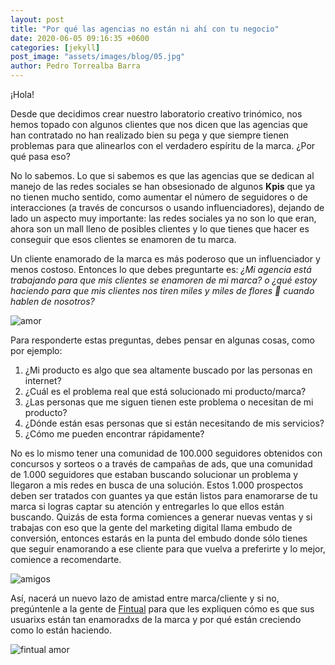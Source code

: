 ```yaml
---
layout: post
title: "Por qué las agencias no están ni ahí con tu negocio"
date: 2020-06-05 09:16:35 +0600
categories: [jekyll]
post_image: "assets/images/blog/05.jpg"
author: Pedro Torrealba Barra
---
```


¡Hola!

Desde que decidimos crear nuestro laboratorio creativo trinómico, nos hemos topado con algunos clientes que nos dicen que las agencias que han contratado no han realizado bien su pega y que siempre tienen problemas para que alinearlos con el verdadero espíritu de la marca. ¿Por qué pasa eso?

No lo sabemos.
Lo que si sabemos es que las agencias que se dedican al manejo de las redes sociales se han obsesionado de algunos **Kpis** que ya no tienen mucho sentido, como aumentar el número de seguidores o de interacciones (a través de concursos o usando influenciadores), dejando de lado un aspecto muy importante: las redes sociales ya no son lo que eran, ahora son un mall lleno de posibles clientes y lo que tienes que hacer es conseguir que esos clientes se enamoren de tu marca.

Un cliente enamorado de la marca es más poderoso que un influenciador y menos costoso. Entonces lo que debes preguntarte es: *¿Mi agencia está trabajando para que mis clientes se enamoren de mi marca? o ¿qué estoy haciendo para que mis clientes nos tiren miles y miles de flores 💐 cuando hablen de nosotros?*

![amor](https://i.pinimg.com/originals/b0/8d/0c/b08d0ccc6e59e6b83a49781a71ecdd33.gif)

Para responderte estas preguntas, debes pensar en algunas cosas, como por ejemplo:

1. ¿Mi producto es algo que sea altamente buscado por las personas en internet?
2. ¿Cuál es el problema real que está solucionado mi producto/marca?
3. ¿Las personas que me siguen tienen este problema o necesitan de mi producto?
4. ¿Dónde están esas personas que si están necesitando de mis servicios?
5. ¿Cómo me pueden encontrar rápidamente?

No es lo mismo tener una comunidad de 100.000 seguidores obtenidos con concursos y sorteos o a través de campañas de ads, que una comunidad de 1.000 seguidores que estaban buscando solucionar un problema y llegaron a mis redes en busca de una solución. Estos 1.000 prospectos deben ser tratados con guantes ya que están listos para enamorarse de tu marca si logras captar su atención y entregarles lo que ellos están buscando. Quizás de esta forma comiences a generar nuevas ventas y si trabajas con eso que la gente del marketing digital llama embudo de conversión, entonces estarás en la punta del embudo donde sólo tienes que seguir enamorando a ese cliente para que vuelva a preferirte y lo mejor, comience a recomendarte.  

![amigos](https://pa1.narvii.com/6822/14aaee9b73a7583955dbe5139c0d54ef799d7b34_00.gif)

Así, nacerá un nuevo lazo de amistad entre marca/cliente y si no, pregúntenle a la gente de [Fintual](https://fintual.cl/) para que les expliquen cómo es que sus usuarixs están tan enamoradxs de la marca y por qué están creciendo como lo están haciendo.

![fintual amor](https://imgur.com/Jz1bNq5.png)
